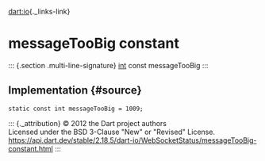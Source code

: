 [dart:io](../../dart-io/dart-io-library){._links-link}

messageTooBig constant
======================

::: {.section .multi-line-signature}
[int](../../dart-core/int-class) const messageTooBig
:::

Implementation {#source}
--------------

``` {.language-dart data-language="dart"}
static const int messageTooBig = 1009;
```

::: {._attribution}
© 2012 the Dart project authors\
Licensed under the BSD 3-Clause \"New\" or \"Revised\" License.\
<https://api.dart.dev/stable/2.18.5/dart-io/WebSocketStatus/messageTooBig-constant.html>
:::
